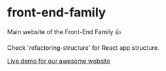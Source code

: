 # front-end-family
Main website of the Front-End Family :+1:

Check 'refactoring-structure' for React app structure.

[Live demo for our awesome website](https://haendzel.github.io/website)
